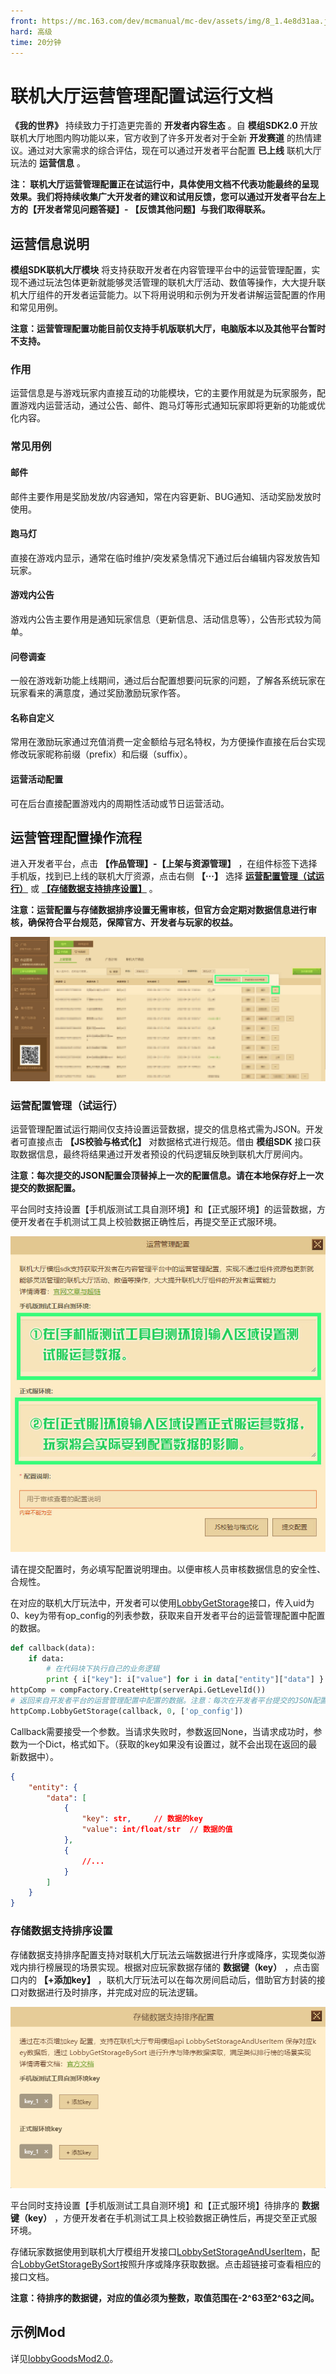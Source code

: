 ```yaml
---
front: https://mc.163.com/dev/mcmanual/mc-dev/assets/img/8_1.4e8d31aa.jpg
hard: 高级
time: 20分钟
---
```


# 联机大厅运营管理配置试运行文档

**《我的世界》** 持续致力于打造更完善的 **开发者内容生态** 。自 **模组SDK2.0** 开放联机大厅地图内购功能以来，官方收到了许多开发者对于全新 **开发赛道** 的热情建议。通过对大家需求的综合评估，现在可以通过开发者平台配置 **已上线** 联机大厅玩法的 **运营信息** 。

**注： 联机大厅运营管理配置正在试运行中，具体使用文档不代表功能最终的呈现效果。我们将持续收集广大开发者的建议和试用反馈，您可以通过开发者平台左上方的【开发者常见问题答疑】- 【反馈其他问题】与我们取得联系。**



## 运营信息说明

**模组SDK联机大厅模块** 将支持获取开发者在内容管理平台中的运营管理配置，实现不通过玩法包体更新就能够灵活管理的联机大厅活动、数值等操作，大大提升联机大厅组件的开发者运营能力。以下将用说明和示例为开发者讲解运营配置的作用和常见用例。

**注意：运营管理配置功能目前仅支持手机版联机大厅，电脑版本以及其他平台暂时不支持。**

### 作用

运营信息是与游戏玩家内直接互动的功能模块，它的主要作用就是为玩家服务，配置游戏内运营活动，通过公告、邮件、跑马灯等形式通知玩家即将更新的功能或优化内容。

### 常见用例

#### 邮件

邮件主要作用是奖励发放/内容通知，常在内容更新、BUG通知、活动奖励发放时使用。

#### 跑马灯

直接在游戏内显示，通常在临时维护/突发紧急情况下通过后台编辑内容发放告知玩家。

#### 游戏内公告

游戏内公告主要作用是通知玩家信息（更新信息、活动信息等），公告形式较为简单。

#### 问卷调查

一般在游戏新功能上线期间，通过后台配置想要问玩家的问题，了解各系统玩家在玩家看来的满意度，通过奖励激励玩家作答。

#### 名称自定义

常用在激励玩家通过充值消费一定金额给与冠名特权，为方便操作直接在后台实现修改玩家昵称前缀（prefix）和后缀（suffix）。

#### 运营活动配置

可在后台直接配置游戏内的周期性活动或节日运营活动。



## 运营管理配置操作流程

进入开发者平台，点击 **【作品管理】-【上架与资源管理】** ，在组件标签下选择手机版，找到已上线的联机大厅资源，点击右侧 **【···】** 选择 [**运营配置管理（试运行）**](#运营配置管理（试运行）) 或 [**【存储数据支持排序设置】**](#存储数据支持排序设置) 。

**注意：运营配置与存储数据排序设置无需审核，但官方会定期对数据信息进行审核，确保符合平台规范，保障官方、开发者与玩家的权益。**

![素材](./images/8_1.jpg)



### 运营配置管理（试运行）

运营管理配置试运行期间仅支持设置运营数据，提交的信息格式需为JSON。开发者可直接点击 **【JS校验与格式化】** 对数据格式进行规范。借由 **模组SDK** 接口获取数据信息，最终将结果通过开发者预设的代码逻辑反映到联机大厅房间内。

**注意：每次提交的JSON配置会顶替掉上一次的配置信息。请在本地保存好上一次提交的数据配置。**

平台同时支持设置【手机版测试工具自测环境】和【正式服环境】的运营数据，方便开发者在手机测试工具上校验数据正确性后，再提交至正式服环境。

![](./images/8_2.jpg)

请在提交配置时，务必填写配置说明理由。以便审核人员审核数据信息的安全性、合规性。

在对应的联机大厅玩法中，开发者可以使用<a href="../../mcdocs/1-ModAPI/接口/联机大厅.html#lobbygetstorage">LobbyGetStorage</a>接口，传入uid为0、key为带有op_config的列表参数，获取来自开发者平台的运营管理配置中配置的数据。

```python
def callback(data):
	if data:
        # 在代码块下执行自己的业务逻辑
        print { i["key"]: i["value"] for i in data["entity"]["data"] }
httpComp = compFactory.CreateHttp(serverApi.GetLevelId())
# 返回来自开发者平台的运营管理配置中配置的数据。注意：每次在开发者平台提交的JSON配置数据会顶替掉上一次的配置信息。
httpComp.LobbyGetStorage(callback, 0, ['op_config'])
```

Callback需要接受一个参数。当请求失败时，参数返回None，当请求成功时，参数为一个Dict，格式如下。（获取的key如果没有设置过，就不会出现在返回的最新数据中）。

```json
{
    "entity": {
        "data": [
            {
                "key": str,     // 数据的key
                "value": int/float/str  // 数据的值
            },
            {
                //...
            }
        ]
    }
}
```



### 存储数据支持排序设置

存储数据支持排序配置支持对联机大厅玩法云端数据进行升序或降序，实现类似游戏内排行榜展现的场景实现。根据对应玩家数据存储的 **数据键（key）** ，点击窗口内的 **【+添加key】** ，联机大厅玩法可以在每次房间启动后，借助官方封装的接口对数据进行及时排序，并完成对应的玩法逻辑。

![image-20220425181558743](./images/8_3.png)

平台同时支持设置【手机版测试工具自测环境】和【正式服环境】待排序的 **数据键（key）** ，方便开发者在手机测试工具上校验数据正确性后，再提交至正式服环境。

存储玩家数据使用到联机大厅模组开发接口<a href="../../mcdocs/1-ModAPI/接口/联机大厅.html#lobbysetstorageanduseritem">LobbySetStorageAndUserItem</a>，配合<a href="../../mcdocs/1-ModAPI/接口/联机大厅.html#lobbygetstoragebysort">LobbyGetStorageBySort</a>按照升序或降序获取数据。点击超链接可查看相应的接口文档。

**注意：待排序的数据键，对应的值必须为整数，取值范围在-2^63至2^63之间。**



## 示例Mod

详见[lobbyGoodsMod2.0](../20-玩法开发/13-模组SDK编程/60-Demo示例.html)。